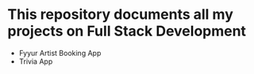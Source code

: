 # This repository documents all my projects on Full Stack Development

- Fyyur Artist Booking App
- Trivia App
